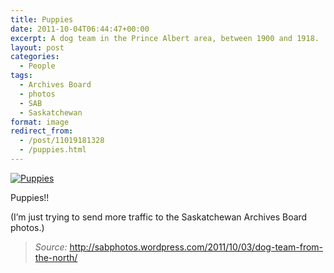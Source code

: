 ```yaml
---
title: Puppies
date: 2011-10-04T06:44:47+00:00
excerpt: A dog team in the Prince Albert area, between 1900 and 1918.
layout: post
categories:
  - People
tags:
  - Archives Board
  - photos
  - SAB
  - Saskatchewan
format: image
redirect_from:
  - /post/11019181328
  - /puppies.html
---
```


<a href="http://sabphotos.wordpress.com/2011/10/03/dog-team-from-the-north/" rel="attachment wp-att-220"><img class="alignnone size-full wp-image-220" src="https://cdn.craigmcn.ca/img/tumblr_lsi48dxe0E1qlv5s6o1_1280.jpg" alt="Puppies" srcset="https://cdn.craigmcn.ca/img/tumblr_lsi48dxe0E1qlv5s6o1_1280.jpg 1280w, https://cdn.craigmcn.ca/img/tumblr_lsi48dxe0E1qlv5s6o1_1280-300x154.jpg 300w, https://cdn.craigmcn.ca/img/tumblr_lsi48dxe0E1qlv5s6o1_1280-1024x528.jpg 1024w, https://cdn.craigmcn.ca/img/tumblr_lsi48dxe0E1qlv5s6o1_1280-500x258.jpg 500w" sizes="(max-width: 1280px) 100vw, 1280px" /></a>

Puppies!!

(I’m just trying to send more traffic to the Saskatchewan Archives Board photos.)

> _Source:_ <http://sabphotos.wordpress.com/2011/10/03/dog-team-from-the-north/>
